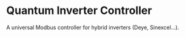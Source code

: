 # Quantum Inverter Controller

A universal Modbus controller for hybrid inverters (Deye, Sinexcel...).